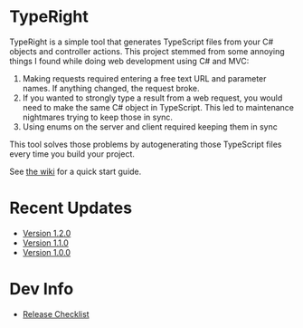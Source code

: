 # TypeRight
TypeRight is a simple tool that generates TypeScript files from your C# objects and controller actions. This project stemmed from some annoying things I found while doing web development using C# and MVC:

1. Making requests required entering a free text URL and parameter names.  If anything changed, the request broke.
2. If you wanted to strongly type a result from a web request, you would need to make the same C# object in TypeScript.  This led to maintenance nightmares trying to keep those in sync.
3. Using enums on the server and client required keeping them in sync

This tool solves those problems by autogenerating those TypeScript files every time you build your project.

See [the wiki](https://github.com/someguy20336/TypeRight/wiki/Quick-Start) for a quick start guide.

# Recent Updates

- [Version 1.2.0](https://github.com/someguy20336/TypeRight/releases/tag/v1.2.0)
- [Version 1.1.0](https://github.com/someguy20336/TypeRight/releases/tag/v1.1.0)
- [Version 1.0.0](https://github.com/someguy20336/TypeRight/releases/tag/v1.0.0)

# Dev Info

- [Release Checklist](https://github.com/someguy20336/TypeRight/wiki/Release-Checklist)




